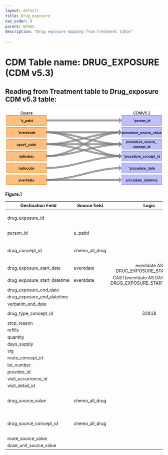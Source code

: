 ```yaml
---
layout: default
title: Drug_exposure
nav_order: 8
parent: NCRAS
description: "Drug exposure mapping from treatment table"

---
```



# CDM Table name: DRUG_EXPOSURE (CDM v5.3)

## Reading from Treatment table to Drug_exposure CDM v5.3 table:
![](images/image4.png)

**Figure.1**

| Destination Field | Source field | Logic | Comment field |
| --- | --- | :---: | --- |
|drug_exposure_id |  | | Autogenerate: if table is empty, start from MAX(public.drug_exposure_id)+1|
|person_id| e_patid | |PERSON_ID will be mapped from e_patid. |
|drug_concept_id|chemo_all_drug  | |DRUG_CONCEPT_ID will be mapped to a standard OMOP Concept_id by using NCRAS_DRUG_STCM. |
|drug_exposure_start_date|eventdate  |eventdate AS DRUG_EXPOSURE_START_DATE |DRUG_EXPOSURE_START_DATE will be mapped from eventdate. |
|drug_exposure_start_datetime|eventdate  |CAST(eventdate AS DATETIME) AS DRUG_EXPOSURE_START_DATETIME | DRUG_EXPOSURE_START_DATE will be mapped from eventdate.|
|drug_exposure_end_date|  | | |
|drug_exposure_end_datetime|  | | |
|verbatim_end_date|  | | |
|drug_type_concept_id|  |32818 |32818  = "EHR administration record" |
|stop_reason|  | | |
|refills|  | | |
|quantity|  | | |
|days_supply|  | | |
|sig|  | | |
|route_concept_id|  | | |
|lot_number|  | | |
|provider_id|  | | |
|visit_occurrence_id|  | | |
|visit_detail_id|  | | |
|drug_source_value| chemo_all_drug | | DRUG_SOURCE_VALUE will be mapped to a standard OMOP Concept_id by using NCRAS_DRUG_STCM.|
|drug_source_concept_id| chemo_all_drug | | DRUG_SOURCE_CONCEPT_ID will be mapped to a standard OMOP Concept_id by using NCRAS_DRUG_STCM.|
|route_source_value|  | | |
|dose_unit_source_value|  | | |

